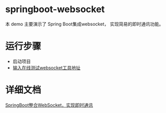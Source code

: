 # springboot-websocket
本 demo 主要演示了 Spring Boot集成websocket， 实现简易的即时通讯功能。

# 运行步骤
- 启动项目
- [输入在线测试websocket工具地址](http://www.easyswoole.com/wstool.html)
# 详细文档
[SpringBoot整合WebSocket，实现即时通讯](https://blog.csdn.net/qq_30859353/article/details/117003071?spm=1001.2014.3001.5501)